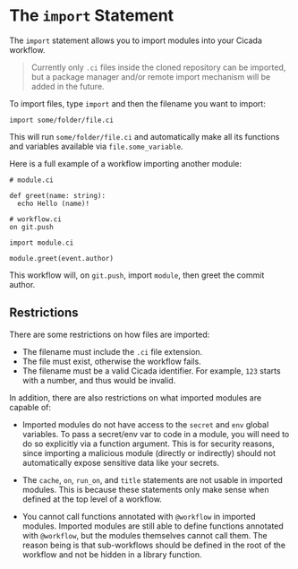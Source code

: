 # The `import` Statement

The `import` statement allows you to import modules into your Cicada workflow.

> Currently only `.ci` files inside the cloned repository can be imported, but a
> package manager and/or remote import mechanism will be added in the future.

To import files, type `import` and then the filename you want to import:

```
import some/folder/file.ci
```

This will run `some/folder/file.ci` and automatically make all its functions and variables
available via `file.some_variable`.

Here is a full example of a workflow importing another module:

```
# module.ci

def greet(name: string):
  echo Hello (name)!
```

```
# workflow.ci
on git.push

import module.ci

module.greet(event.author)
```

This workflow will, on `git.push`, import `module`, then greet the commit author.

## Restrictions

There are some restrictions on how files are imported:

* The filename must include the `.ci` file extension.
* The file must exist, otherwise the workflow fails.
* The filename must be a valid Cicada identifier. For example, `123` starts with a number, and thus would be invalid.

In addition, there are also restrictions on what imported modules are capable of:

* Imported modules do not have access to the `secret` and `env` global variables.
  To pass a secret/env var to code in a module, you will need to do so explicitly via a function argument.
  This is for security reasons, since importing a malicious module (directly or indirectly) should not
  automatically expose sensitive data like your secrets.

* The `cache`, `on`, `run_on`, and `title` statements are not usable in imported modules.
  This is because these statements only make sense when defined at the top level of a workflow.

* You cannot call functions annotated with `@workflow` in imported modules. Imported modules are still
  able to define functions annotated with `@workflow`, but the modules themselves cannot call them.
  The reason being is that sub-workflows should be defined in the root of the workflow and not be hidden
  in a library function.
